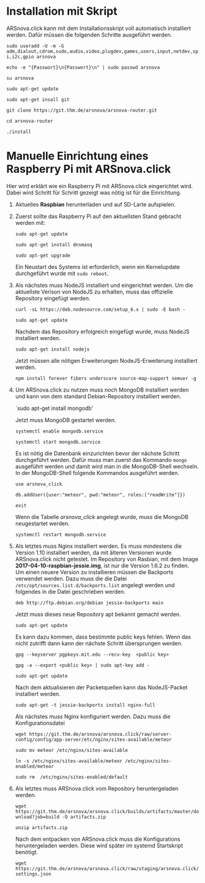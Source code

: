 # Installation mit Skript
ARSnova.click kann mit dem Installationsskript voll automatisch installiert
werden. Dafür müssen die folgenden Schritte ausgeführt werden.

   `sudo useradd -U -m -G adm,dialout,cdrom,sudo,audio,video,plugdev,games,users,input,netdev,spi,i2c,gpio arsnova`

   `echo -e "{Passwort}\n{Passwort}\n" | sudo passwd arsnova`

   `su arsnova`

   `sudo apt-get update`

   `sudo apt-get insall git`

   `git clone https://git.thm.de/arsnova/arsnova-router.git`

   `cd arsnova-router`

   `./install`

# Manuelle Einrichtung eines Raspberry Pi mit ARSnova.click
Hier wird erklärt wie ein Raspberry Pi mit ARSnova.click eingerichtet wird.
Dabei wird Schritt für Schritt gezeigt was nötig ist für die Einrichtung.

1. Aktuelles **Raspbian** herunterladen und auf SD-Larte aufspielen.

2. Zuerst sollte das Raspberry Pi auf den aktuellsten Stand gebracht werden mit:

   `sudo apt-get update`

   `sudo apt-get install dnsmasq`

   `sudo apt-get upgrade`

   Ein Neustart des Systems ist erforderlich, wenn ein Kernelupdate
   durchgeführt wurde mit `sudo reboot`.

3. Als nächstes muss NodeJS installiert und eingerichtet werden.
   Um die aktuellste Verison von NodeJS zu erhalten, muss das offizielle
   Repository eingefügt werden.

   `curl -sL https://deb.nodesource.com/setup_6.x | sudo -E bash -`

   `sudo apt-get update`

   Nachdem das Repository erfolgreich eingefügt wurde, muss NodeJS installiert
   werden.

   `sudo apt-get install nodejs`

   Jetzt müssen alle nötigen Erweiterungen NodeJS-Erweiterung installiert
   werden.

   `npm install forever fibers underscore source-map-support semver -g`

4. Um ARSnova.click zu nutzen muss noch MongoDB installiert werden und kann von
   dem standard Debian-Repository installiert werden.

   `sudo apt-get install mongodb'

   Jetzt muss MongoDB gestartet werden.

   `systemctl enable mongodb.service`

   `systemctl start mongodb.service`

    Es ist nötig die Datenbank einzurichten bevor der nächste Schritt
    durchgeführt werden. Dafür muss man zuerst das Kommando `mongo` ausgeführt
    werden und damit wird man in die MongoDB-Shell wechseln. In der
    MongoDB-Shell folgende Kommandos ausgeführt werden.

    `use arsnova_click`

    `db.addUser({user:"meteor", pwd:"meteor", roles:["readWrite"]})`

    `exit`

    Wenn die Tabelle *arsnova_click* angelegt wurde, muss die MongoDB
    neugestartet werden.

    `systemctl restart mongodb.service`

5. Als letztes muss Nginx installiert werden. Es muss mindestens die Version
   1.10 installiert werden, da mit älteren Versionen wurde ARSnova.click nicht
   getestet.
   Im Repository von Rasbian, mit dem Image **2017-04-10-raspbian-jessie.img**,
   ist nur die Version 1.6.2 zu finden. Um einen neuere Version zu installieren
   müssen die Backports verwendet werden. Dazu muss die die Datei
   `/etc/opt/sources.list.d/backports.list` angelegt werden und folgendes in die
   Datei geschrieben werden.

   `deb http://ftp.debian.org/debian jessie-backports main`

   Jetzt muss dieses neue Repository apt bekannt gemacht werden.

   `sudo apt-get update`

   Es kann dazu kommen, dass bestimmte public keys fehlen. Wenn das nicht
   zutrifft dann kann der nächste Schritt übersprungen werden.

   `gpg --keyserver pgpkeys.mit.edu --recv-key  <public key>`

   `gpg -a --export <public key> | sudo apt-key add -`

   `sudo apt-get update`

   Nach dem aktualisieren der Packetquellen kann das NodeJS-Packet installiert
   werden.

   `sudo apt-get -t jessie-backports install nginx-full`

   Als nächstes muss Nginx konfiguriert werden. Dazu muss die
   Konfigurationsdatei

   `wget https://git.thm.de/arsnova/arsnova.click/raw/server-config/config/app-server/etc/nginx/sites-available/meteor`

   `sudo mv meteor /etc/nginx/sites-available`

   `ln -s /etc/nginx/sites-available/meteor /etc/nginx/sites-enabled/meteor`

   `sudo rm  /etc/nginx/sites-enabled/default`

6. Als letztes muss ARSnova.click vom Repository heruntergeladen werden.

   `wget https://git.thm.de/arsnova/arsnova.click/builds/artifacts/master/download?job=build -O artifacts.zip`

   `unzip artifacts.zip`

   Nach dem entpacken von ARSnova.click muss die Konfigurations heruntergeladen
   werden. Diese wird später im systemd Startskript benötigt.

   `wget https://git.thm.de/arsnova/arsnova.click/raw/staging/arsnova.click/settings.json`

